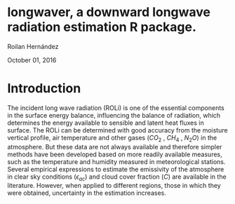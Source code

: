 # longwaver, a downward longwave radiation estimation R package.  
Roilan Hernández

October 01, 2016

# Introduction

The incident long wave radiation (ROLi) is one of the essential components in
the surface energy balance, influencing the balance of radiation, which determines the energy
available to sensible and latent heat fluxes in surface. The ROLi can be determined with good
accuracy from the moisture vertical profile, air temperature and other gases ($CO_2$ , $CH_4$ , $N_2O$)
in the atmosphere. But these data are not always available and therefore simpler methods
have been developed based on more readily available measures, such as the temperature and
humidity measured in meteorological stations. Several empirical expressions to estimate the
emissivity of the atmosphere in clear sky conditions ($\epsilon_{ac}$) and cloud cover fraction ($C$) are
available in the literature. However, when applied to different regions, those in which they
were obtained, uncertainty in the estimation increases.